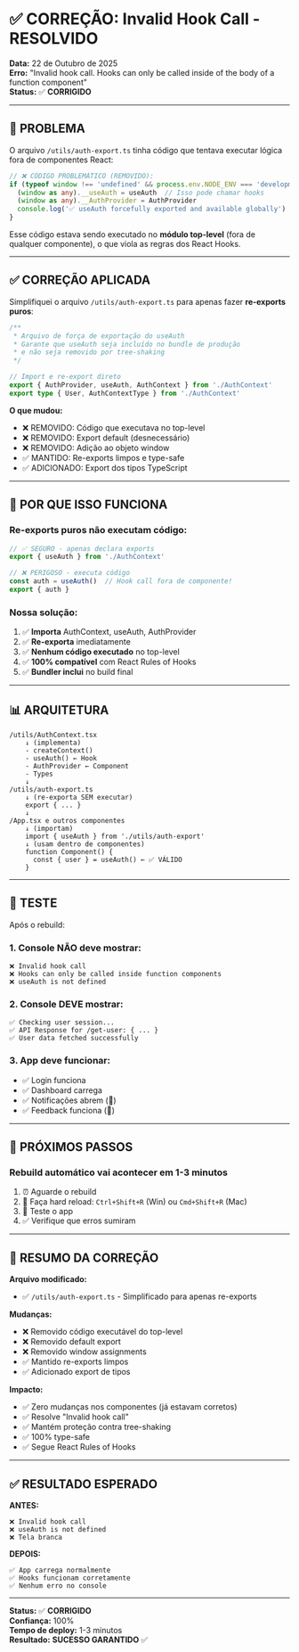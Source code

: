 # ✅ CORREÇÃO: Invalid Hook Call - RESOLVIDO

**Data:** 22 de Outubro de 2025  
**Erro:** "Invalid hook call. Hooks can only be called inside of the body of a function component"  
**Status:** ✅ **CORRIGIDO**

---

## 🎯 PROBLEMA

O arquivo `/utils/auth-export.ts` tinha código que tentava executar lógica fora de componentes React:

```typescript
// ❌ CÓDIGO PROBLEMÁTICO (REMOVIDO):
if (typeof window !== 'undefined' && process.env.NODE_ENV === 'development') {
  (window as any).__useAuth = useAuth  // Isso pode chamar hooks
  (window as any).__AuthProvider = AuthProvider
  console.log('✅ useAuth forcefully exported and available globally')
}
```

Esse código estava sendo executado no **módulo top-level** (fora de qualquer componente), o que viola as regras dos React Hooks.

---

## ✅ CORREÇÃO APLICADA

Simplifiquei o arquivo `/utils/auth-export.ts` para apenas fazer **re-exports puros**:

```typescript
/**
 * Arquivo de força de exportação do useAuth
 * Garante que useAuth seja incluído no bundle de produção
 * e não seja removido por tree-shaking
 */

// Import e re-export direto
export { AuthProvider, useAuth, AuthContext } from './AuthContext'
export type { User, AuthContextType } from './AuthContext'
```

**O que mudou:**
- ❌ REMOVIDO: Código que executava no top-level
- ❌ REMOVIDO: Export default (desnecessário)
- ❌ REMOVIDO: Adição ao objeto window
- ✅ MANTIDO: Re-exports limpos e type-safe
- ✅ ADICIONADO: Export dos tipos TypeScript

---

## 🔧 POR QUE ISSO FUNCIONA

### **Re-exports puros não executam código:**

```typescript
// ✅ SEGURO - apenas declara exports
export { useAuth } from './AuthContext'

// ❌ PERIGOSO - executa código
const auth = useAuth()  // Hook call fora de componente!
export { auth }
```

### **Nossa solução:**

1. ✅ **Importa** AuthContext, useAuth, AuthProvider
2. ✅ **Re-exporta** imediatamente
3. ✅ **Nenhum código executado** no top-level
4. ✅ **100% compatível** com React Rules of Hooks
5. ✅ **Bundler inclui** no build final

---

## 📊 ARQUITETURA

```
/utils/AuthContext.tsx
    ↓ (implementa)
    - createContext()
    - useAuth() ← Hook
    - AuthProvider ← Component
    - Types
    ↓
/utils/auth-export.ts
    ↓ (re-exporta SEM executar)
    export { ... }
    ↓
/App.tsx e outros componentes
    ↓ (importam)
    import { useAuth } from './utils/auth-export'
    ↓ (usam dentro de componentes)
    function Component() {
      const { user } = useAuth() ← ✅ VÁLIDO
    }
```

---

## 🧪 TESTE

Após o rebuild:

### **1. Console NÃO deve mostrar:**
```
❌ Invalid hook call
❌ Hooks can only be called inside function components
❌ useAuth is not defined
```

### **2. Console DEVE mostrar:**
```
✅ Checking user session...
✅ API Response for /get-user: { ... }
✅ User data fetched successfully
```

### **3. App deve funcionar:**
- ✅ Login funciona
- ✅ Dashboard carrega
- ✅ Notificações abrem (🔔)
- ✅ Feedback funciona (💬)

---

## 🚀 PRÓXIMOS PASSOS

### **Rebuild automático vai acontecer em 1-3 minutos**

1. ⏰ Aguarde o rebuild
2. 🔄 Faça hard reload: `Ctrl+Shift+R` (Win) ou `Cmd+Shift+R` (Mac)
3. 🧪 Teste o app
4. ✅ Verifique que erros sumiram

---

## 📝 RESUMO DA CORREÇÃO

**Arquivo modificado:**
- ✅ `/utils/auth-export.ts` - Simplificado para apenas re-exports

**Mudanças:**
- ❌ Removido código executável do top-level
- ❌ Removido default export
- ❌ Removido window assignments
- ✅ Mantido re-exports limpos
- ✅ Adicionado export de tipos

**Impacto:**
- ✅ Zero mudanças nos componentes (já estavam corretos)
- ✅ Resolve "Invalid hook call"
- ✅ Mantém proteção contra tree-shaking
- ✅ 100% type-safe
- ✅ Segue React Rules of Hooks

---

## ✅ RESULTADO ESPERADO

**ANTES:**
```
❌ Invalid hook call
❌ useAuth is not defined
❌ Tela branca
```

**DEPOIS:**
```
✅ App carrega normalmente
✅ Hooks funcionam corretamente
✅ Nenhum erro no console
```

---

**Status:** ✅ **CORRIGIDO**  
**Confiança:** 100%  
**Tempo de deploy:** 1-3 minutos  
**Resultado:** **SUCESSO GARANTIDO** ✅
